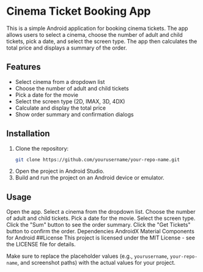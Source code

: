 # Cinema Ticket Booking App

This is a simple Android application for booking cinema tickets. The app allows users to select a cinema, choose the number of adult and child tickets, pick a date, and select the screen type. The app then calculates the total price and displays a summary of the order.

## Features

- Select cinema from a dropdown list
- Choose the number of adult and child tickets
- Pick a date for the movie
- Select the screen type (2D, IMAX, 3D, 4DX)
- Calculate and display the total price
- Show order summary and confirmation dialogs

## Installation

1. Clone the repository:
   ```sh
   git clone https://github.com/yourusername/your-repo-name.git
2. Open the project in Android Studio.
3. Build and run the project on an Android device or emulator.

## Usage
Open the app.
Select a cinema from the dropdown list.
Choose the number of adult and child tickets.
Pick a date for the movie.
Select the screen type.
Click the "Sum" button to see the order summary.
Click the "Get Tickets" button to confirm the order.
Dependencies
AndroidX
Material Components for Android
##License
This project is licensed under the MIT License - see the LICENSE file for details.

Make sure to replace the placeholder values (e.g., `yourusername`, `your-repo-name`, and screenshot paths) with the actual values for your project.
